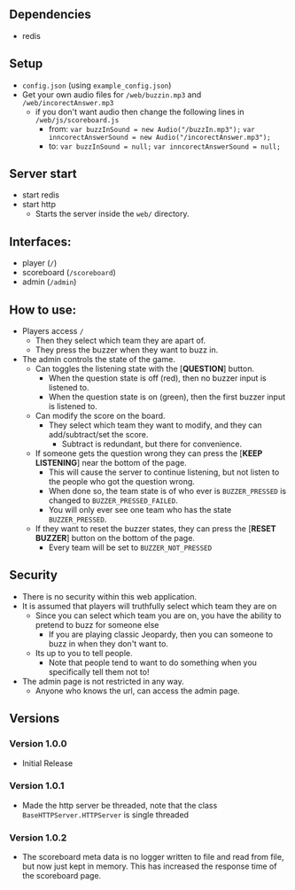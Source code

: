 ## Dependencies
* redis

## Setup
* `config.json` (using `example_config.json`)
* Get your own audio files for `/web/buzzin.mp3` and `/web/incorectAnswer.mp3`
	* if you don't want audio then change the following lines in `/web/js/scoreboard.js`
		* from:
			`var buzzInSound = new Audio("/buzzIn.mp3");`
			`var inncorectAnswerSound = new Audio("/incorectAnswer.mp3");`
		* to:
			`var buzzInSound = null;`
			`var inncorectAnswerSound = null;`

## Server start
* start redis
* start http
	* Starts the server inside the `web/` directory.

## Interfaces:
* player (`/`)
* scoreboard (`/scoreboard`)
* admin (`/admin`)

## How to use:
* Players access `/`
	* Then they select which team they are apart of.
	* They press the buzzer when they want to buzz in.
* The admin controls the state of the game. 
	* Can toggles the listening state with the [**QUESTION**] button.
		* When the question state is off (red), then no buzzer input is listened to.
		* When the question state is on (green), then the first buzzer input is listened to.
	* Can modify the score on the board.
		* They select which team they want to modify, and they can add/subtract/set the score.
			* Subtract is redundant, but there for convenience.
	* If someone gets the question wrong they can press the [**KEEP LISTENING**] near the bottom of the page.
		* This will cause the server to continue listening, but not listen to the people who got the question wrong.
		* When done so, the team state is of who ever is `BUZZER_PRESSED` is changed to `BUZZER_PRESSED_FAILED`.
		* You will only ever see one team who has the state `BUZZER_PRESSED`.
	* If they want to reset the buzzer states, they can press the [**RESET BUZZER**] button on the bottom of the page.
		* Every team will be set to `BUZZER_NOT_PRESSED`

## Security
* There is no security within this web application.
* It is assumed that players will truthfully select which team they are on
	* Since you can select which team you are on, you have the ability to pretend to buzz for someone else
		* If you are playing classic Jeopardy, then you can someone to buzz in when they don't want to.
	* Its up to you to tell people.
		* Note that people tend to want to do something when you specifically tell them not to!
* The admin page is not restricted in any way.
	* Anyone who knows the url, can access the admin page.

## Versions
### Version 1.0.0
* Initial Release

### Version 1.0.1
* Made the http server be threaded, note that the class `BaseHTTPServer.HTTPServer` is single threaded

### Version 1.0.2
* The scoreboard meta data is no logger written to file and read from file, but now just kept in memory. This has increased the response time of the scoreboard page.
